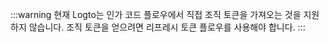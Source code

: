 :::warning
현재 Logto는 인가 코드 플로우에서 직접 조직 토큰을 가져오는 것을 지원하지 않습니다. 조직 토큰을 얻으려면 리프레시 토큰 플로우를 사용해야 합니다.
:::